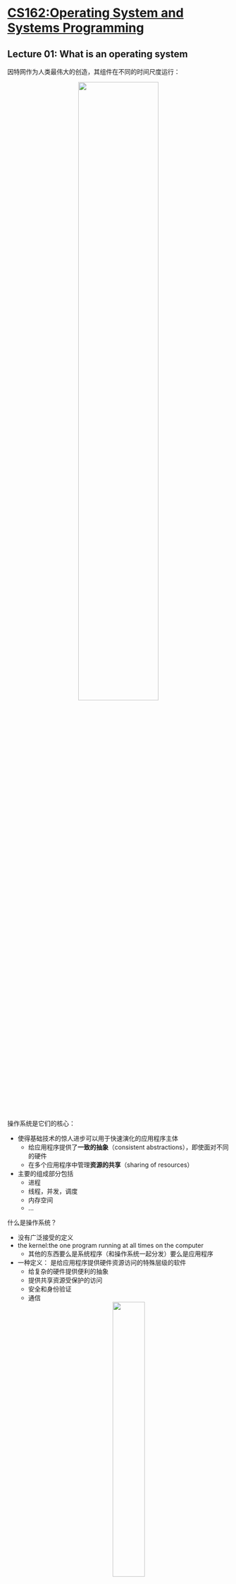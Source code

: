 # [CS162:Operating System and Systems Programming](https://inst.eecs.berkeley.edu/~cs162/fa20/)<!-- omit in toc -->

## Lecture 01: What is an operating system
因特网作为人类最伟大的创造，其组件在不同的时间尺度运行：<div align=center><img src="https://raw.githubusercontent.com/Haitau1996/picgo-hosting/master/img/20220110161033.png" width="60%"/></div>

操作系统是它们的核心：
* 使得基础技术的惊人进步可以用于快速演化的应用程序主体
  * 给应用程序提供了**一致的抽象**（consistent abstractions），即使面对不同的硬件
  * 在多个应用程序中管理**资源的共享**（sharing of resources）
* 主要的组成部分包括
  * 进程
  * 线程，并发，调度
  * 内存空间
  * ...

什么是操作系统？  
* 没有广泛接受的定义
* the kernel:the one program running at all times on the computer
  * 其他的东西要么是系统程序（和操作系统一起分发）要么是应用程序
* 一种定义： 是给应用程序提供硬件资源访问的特殊层级的软件
  * 给复杂的硬件提供便利的抽象
  * 提供共享资源受保护的访问
  * 安全和身份验证
  * 通信<div align=center><img src="https://raw.githubusercontent.com/Haitau1996/picgo-hosting/master/img/20220112162937.png" width="40%"/></div>

如何才能称为是系统：
* 多个相互关联的部分
  * 每个部分可能和其他的相互作用
* 健壮性要求工程思维
  * 谨慎的错误处理
  * 把电脑当成是具体的机器， 考虑其限制和可能的错误

从软硬件接口的角度考虑：操作系统给应用程序提供硬件细节的抽象。
<div align=center><img src="https://raw.githubusercontent.com/Haitau1996/picgo-hosting/master/img/20220112164038.png" width="60%"/></div>
 
* 操作系统更像是一个魔术师,为物理资源提供简单易用的抽象
  * 无限的内存， 专用的机器（其实可能是共享的）
  * 高层级的对象： 文件、用户、消息
  * 掩盖限制， 虚拟化<div align=center><img src="https://raw.githubusercontent.com/Haitau1996/picgo-hosting/master/img/20220112165238.png" width="80%"/></div>

  * 应用程序的“machine”实际上是 OS 提供的进程抽象
  * 每个运行中程序都在它自己的进程上运行
  * 进程提供比原硬件更好的接口
  * 进程是 OS 提供带有受限权力的执行环境，其中包含：
    * 地址空间：一块受保护的内存
    * 一个或者多个控制执行的线程
    * 其他与它关联的系统状态，如打开的文件， 打开的 sockets
* Referee(裁判， 仲裁者)
  * 管理 protection, isolation and sharing of resources<div align=center><img src="https://raw.githubusercontent.com/Haitau1996/picgo-hosting/master/img/20220112171552.png" width="60%"/></div>
* Glue(胶水)
  * 提供 common services
  * 通常是通过库来提供

## Lecture 02: Four Fundamental OS Concepts
OS 抽象底层的硬件抽象以管理复杂性，<div align=center><img src="https://raw.githubusercontent.com/Haitau1996/picgo-hosting/master/img/20220112234543.png" width="40%"/></div>

* 处理器 ➡️ 线程（thread）
* 内存 ➡️ 地址空间
* 硬盘 ➡️ 文件
* 网络 ➡️ Sockets
* 机器 ➡️ 进程（processes）

因此对于任意的 OS 领域，我们可以考虑下面两个问题：
* 需要应对怎样的硬件接口？ （physical reality）
* 需要提供怎样的软件接口？ （nicer abstraction）

四个重要的 OS 概念：
* 线程：执行的上下文
  * 完整描述程序的状态
  * 有程序计数器，寄存器， 执行标志，栈
* 地址空间(可能有翻译机制)
  * 程序可以获取的内存地址集合，
* 进程(process): 一个正在运行的程序实例
* 双模式操作、保护

指令的 fetch/Decode/Execute 循环：<div align=center><img src="https://raw.githubusercontent.com/Haitau1996/picgo-hosting/master/img/20220113000129.png" width="40%"/></div>

### Thread of Control
* 线程是单个独立的执行上下文环境， 相当于上面的 fetch/decode/Execute loop 的虚拟化版本
* 当线程**驻留**(resident)在处理器寄存器中的时候， 它正在处理器中执行
* 驻留意味着寄存器持有该线程的根状态（上下文）
  * 包括了程序计数器(PC)寄存器 和正在执行的指令
    * PC 指向内存中要运行的下一条指令
    * 指令存放在内存中
  * 包括即将进行计算的立即数（可能是值本身或者指针）
  * 栈指针存放者栈顶的地址
  * 其他的线程则放在内存中
* 一个线程在没有加载到处理器中的时候被称为暂停(suspended)
  * 处理器的状态指向其他线程

从硬件的视角看程序的执行过程：<div align=center><img src="https://raw.githubusercontent.com/Haitau1996/picgo-hosting/master/img/20220113001607.png" width="40%"/></div>

假设我们只有一个处理器， 我们应该怎样提供多出处理器的假象：<div align=center><img src="https://raw.githubusercontent.com/Haitau1996/picgo-hosting/master/img/20220113002124.png" width="30%"/></div>
* 时分复用(multiplex in time)
* 线程实际上是虚拟的处理器<div align=center><img src="https://raw.githubusercontent.com/Haitau1996/picgo-hosting/master/img/20220113002307.png" width="40%"/></div>
* 因此线程（虚拟的处理器）中要有下面的内容：
  * PC, stack pointer
  * 寄存器
* 线程在哪里？
  * 运行在实际的内核中或者
  * 保存在一块内存中（被称为 TCB, Thread Control Block）
* 在线程之间切换的过程中， 发生了上下文切换
  * OS 正常运行
  * 将 PC,SP... 等放到 vCPU1 的 TCB 中
  * 从 vCPU2 的 TCB 中加载 PC,SP..., 跳转到 PC 的指令上
* 触发切换的机制
  * 计时器，voluntary yield, I/O ...

线程控制块（TCB）保存了线程不再运行时的寄存器内容， For now, 可以认为它们保存在 kernel 中。

### 地址空间
地址空间 👉 可访问的空间集 + 与之关联的状态。我们在地址上读写时， 很多事情都可能发生：
* 可能像正常的内存一样行为
* 可能忽略写操作
* 可能导致 I/O （memory-mapped I/O）
* 可能导致异常
* 可能和其他的程序通讯

<div align=center><img src="https://raw.githubusercontent.com/Haitau1996/picgo-hosting/master/img/20220113005310.png" width="50%"/></div>
不同类型的数据放在地址空间的不同区域：

* 程序放置于 code segment 中
* 全局变量， 静态变量，字符串字面值等放置在 Static Data segment 中
* 局部变量放在 stack segment 中
* malloc 等调用产生的变量放置在 heap 中

过去简单的 multiprogramming 模型， 每个 thread 都可以读写内存（可能是其他 thread 的内存，也可能是 OS 的）， 这带来很高的风险。  
操作系统必须在用户程序面前保护自身：
* 可靠性： 损害操作系统的程序自身会崩溃
* 安全性： 限制 threads 可以做的范围
* 隐私性： 限制每个 thread 智能访问有权限的数据
* 公平性： 每个 thread 智能占有合理范围的计算机资源

OS 必须保证用户不受其他用户侵害：
* 保证一个用户的 threads 不会被其他用户的 threads 影响

#### 简单的保护： Base and Bound(B&B)
<div align=center><img src="https://raw.githubusercontent.com/Haitau1996/picgo-hosting/master/img/20220113210947.png" width="60%"/></div>

Simple Protection 中用的依旧是物理地址， 加载的时候会做 address translation, 硬件会把指针和 base 和 bound 两个值做快速的比较。
* 提供了 OS 保护和程序的隔离
* 需要重定位加载器
* 地址路径上没有加法(addition)

#### 带有 Base 和 Bound 的简单地址转换
<div align=center><img src="https://raw.githubusercontent.com/Haitau1996/picgo-hosting/master/img/20220113211900.png" width="60%"/></div>

* 硬件重定位
* 同样提供了 OS 保护和程序的隔离

#### 另一种思路： 地址空间转换
<div align=center><img src="https://raw.githubusercontent.com/Haitau1996/picgo-hosting/master/img/20220113212233.png" width="50%"/></div>

更进一步的做法就是将整个虚拟地址空间分割成等尺寸的块(paged virtual address space)
* 所有的页都是相同的尺寸， 更方便地放在内存中
* 硬件使用**页表**(page table)来翻译地址
  * 每页有不同的 base
  * bound 就是页的大小
  * 特定的硬件寄存器可以存放页表的指针
  * 可以将内存当成是 page size 的帧， 可以将任意 page 放入任意帧<div align=center><img src="https://raw.githubusercontent.com/Haitau1996/picgo-hosting/master/img/20220113212910.png" width="80%"/></div>

### 进程
定义： 具有受限制权限的执行环境
* 有一个或者多个线程的受保护地址空间
* 自有的内存（地址空间）
* 自有的文件描述符， 文件系统内容
* 封装了一个或者多个**共享 process resources** 的线程

应用程序被当做进程执行：
* 复杂的程序可能 fork/exec 子进程

使用进程的原因：
* 进程间相互保护
* 保护 OS
* 进程提供了内存保护

进程权衡效率和保护
* 同一个进程间相互通讯比较容易
* 进程间的相互通讯要复杂很多

<div align=center><img src="https://raw.githubusercontent.com/Haitau1996/picgo-hosting/master/img/20220113213812.png" width="50%"/></div>

* 线程封装了并发
  * 是主动的部件
* 地址空间封装了保护
  * 是被动的部件
  * 防止 buggy 程序损害操作系统
* 为什么在一个地址空间中要有多个 thread
  * 并行： 利用真实硬件的并行性
  * 并发： 方便同时处理 I/O 和其他事件

从机制上， 我们需要提供优先级， 不然一个进程可能改变自己的 page table pointer.

### 双模式操作
**硬件**提供最少两个模式（最小一个模式位，模式位的表示取决于具体的硬件）：
1. 内核态
2. 用户态

某些操作是禁止在用户态运行
* 更改页表指针、禁用中断、直接与硬件交互、写入内核内存 
<div align=center><img src="https://raw.githubusercontent.com/Haitau1996/picgo-hosting/master/img/20220113214900.png" width="70%"/></div>

严格控制用户态和内核态之间的切换（仅限于系统调用，中断，异常），例如 unix 的系统结构：<div align=center><img src="https://raw.githubusercontent.com/Haitau1996/picgo-hosting/master/img/20220113214944.png" width="70%"/></div>

<div align=center><img src="https://raw.githubusercontent.com/Haitau1996/picgo-hosting/master/img/20220113215415.png" width="60%"/></div><div align=center><img src="https://raw.githubusercontent.com/Haitau1996/picgo-hosting/master/img/20220113215505.png" width="60%"/></div>

有三种方式实现用户态到内核态的转换：
* 系统调用， 如进程要求系统服务(e.g., exit), 调用进程外的函数。。。
* 中断， 如 计时器，I/O 操作
* 异常或陷阱

## Lecture 03: Abstraction 1 - Threads and Processes, A quick Intro
这部分的主要目标是介绍 Thread 抽象：
* 什么是 thread
  * 什么不是 
* 为什么 thread 重要(motivation)
* 怎样使用 thread 编程
* thread 的替代品

### 上节回顾
<div align=center><img src="https://raw.githubusercontent.com/Haitau1996/picgo-hosting/master/img/20220113225909.png" width="60%"/></div>

前面提到的地址空间的概念， 其中的 translation map 由硬件的 MMU(Memory Management Unit)提供， 而操作系统负责它的配置(通过 Page Table)， 这种转换机制提供了保护功能, 因为程序无法访问其他程序和 OS 的存储空间。  
Process(进程) 是一个受保护的执行环境， 里面有一个或者多个 Thread(线程)， 它是一个 running program 实例， 使用进程是为了 protected from each other 同时 OS protected from them, 在现代操作系统中， 所有 kernel 外运行的程序都在进程中运行。  
双模操作： 进程在用户态运行， 而内核在内核态运行。我们需要严格控制两个模式之间的切换。  

### 什么是 thread
* 之前的定义：**单独的执行上下文**
* 它提供这样的抽象： 代表**独立可调度任务**的单个执行序列。
* threads 是一种并发机制(overlapping execution)
  * 此外它们也可以并行执行(simultaneous execution)
* 保护是和它无关的概念
  * 一个 protection domain 可能包含一个或者多个 thread

### thread 的动机
* 操作系统必须能够同时处理多个事情(multiple things at once, MTAO)
  * 进程， 中断， 后台的系统维护
* 网络服务器也必须处理 MTAO
  * 同时处理过个连接
* 并行程序必须处理 MTAO
  * 以实现更高的性能
* 有用户界面的程序经常需要处理 MTAO
  * 在进行计算时实现用户响应 
* 网路和硬盘相关的程序也应该处理 MTAO
  * 获取或者通信过程中有一系列的步骤，降低延迟

**Threads 可用于处理 MTAO**:
* 它是 OS 提供的并发单元
* 每个 threads 可以表示一个事情或者一个任务

和 multiprocessing 和 multiprogramming 相关的概念：
* Multiprocessing: Multiple CPUs(cores)
* Multiprogramming: Multiple jobs/processes
* Multi-threading: Multiple threads/processes<div align=center><img src="https://raw.githubusercontent.com/Haitau1996/picgo-hosting/master/img/20220114145020.png" width="60%"/></div>

我们写的并发程序要十分小心， 无论调度器如何处理都应该有正确的结果，因为 threads 并发执行意味着：
* **调度器可以自由地以任何顺序或交错运行线程**
* 线程可以执行到结束或者以大的代码块、小的代码块在时间切片中运行(不同的任务可能有重叠)

因此并发并不是并行：
* 并发是能够 handling multiple things at once (MTAO)
* 并行是能同时做多个事情(simultaneously)，如上图中任意时刻都有 A/B/C 三个程序的指令在执行
* 例如， 两个运行在一个 one-core 系统中的 thread 就是并发地执行， 但是不是并行
  * 每个 thread 处理一件事情
  * 但是两个 thread 并不需要 execute simultaneously 
    ```C++
    int main() {
      ComputePI(“pi.txt”);
      PrintClassList(“classlist.txt”);
    }
    int main() {
        create_thread(ComputePI, “pi.txt”);
        create_thread(PrintClassList, “classlist.txt”);
    }
    ```
    在第一个例子中， 因为 $\pi$ 的计算永远不会结束， 因此永远不会进入打印的函数。引入 thread 后， 调度器就可以让两个函数交替运行。
    * 给出有额外的 CPU 在运行第二个过程的错觉<div align=center><img src="https://raw.githubusercontent.com/Haitau1996/picgo-hosting/master/img/20220114150434.png" width="50%"/></div>

另一个实用的动机是 计算/IO 重叠：**在单独的线程中处理 IO 可以避免阻塞其他计算过程**。<div align=center><img src="https://raw.githubusercontent.com/Haitau1996/picgo-hosting/master/img/20220114151254.png" width="50%"/></div>

#### Thread 屏蔽 I/O 延迟
一个 thread 至少有三种可能状态：
* running
* ready : 可以运行， 但是当下没有运行
* blocked: 无法运行

如果一个 thread 在等待 I/O 结束， 操作系统会将它标志为 BLOCKED, 一旦 I/O 完成， OS 会将它标志为 READY。
* 如果没有 IO: <div align=center><img src="https://i.imgur.com/fyE18uO.png" width="50%"/></div>
* 如果线程 1 进行了一个 IO 操作<div align=center><img src="https://raw.githubusercontent.com/Haitau1996/picgo-hosting/master/img/20220114151809.png" width="50%"/></div>

因此， 在涉及 I/O 或者需要大量计算的工作时候， 需要将它和需要快速响应的工作分开到不同的 threads 中：
```C++
int main() {
    create_thread(ReadLargeFile, “pi.txt”);
    create_thread(RenderUserInterface);
}
```
这样及时在进行长时间的 IO 操作， 系统依旧可以响应用户的输入。
### Multi-threaded 程序
通常编译器生成的可执行文件运行时， 进程的地址空间上最初只有一个线程，它在启动后可以通过系统调用创建一个新的线程， 这些线程共享同一个地址空间。相对的进程作为一种保护措施，进程键的information sharing 就困难很多，一般是通过进程间通信的。
#### 系统调用
<div align=center><img src="https://raw.githubusercontent.com/Haitau1996/picgo-hosting/master/img/20220114154521.png" width="60%"/></div>

很多时候系统调用隐藏在编程的接口中
* 系统库提供 system call
* 编程语言的运行时使用系统库<div align=center><img src="https://raw.githubusercontent.com/Haitau1996/picgo-hosting/master/img/20220114155009.png" width="50%"/></div>

#### OS 库的线程 API : pthread
* `int pthread_create(pthread_t *thread, const pthread_attr_t *attr,
                      void *(*start_routine)(void*), void *arg);`
    * 实际做的事情就是创建一个 thread, 然后使用 `arg` 为参数运行 `start_routine`，
    * 其中的 start_routine 是一个函数指针， 它的参数和返回值都是 void*。
* `void pthread_exit(void *value_ptr);`
    终止线程并且将 value_ptr 值可供 successful join 的线程访问
* `int pthread_join(pthread_t thread, void **value_ptr);`
  * 暂停调用端的执行直到目标线程终止

`pthread_create` 包装成一个普通的函数， 但是其中有在内核态执行的汇编代码：<div align=center><img src="https://i.imgur.com/gDRK95G.png" width="70%"/></div>

#### Fork-Join Pattern
<div align=center><img src="https://i.imgur.com/tCZ6vBM.png" width="40%"/></div>

我们使用一个小的[测试代码](Code/lec03/pthread_test.c)可以看到， 线程的很多状态在同一个进程/地址空间中是共享的：
* 内存中的内容(如 全局变量， 堆)
* IO 状态， 如文件描述符， 网络连接等

但是也有很多线程私有的状态：
* 存放在 TCB(Thread Control Block) 中的状态
* CPU 寄存器(包括 PC)
* 执行栈(Execution stack)
  * 参数， 临时变量
  * Return PCs<div align=center><img src="https://i.imgur.com/PREiRgh.png" width="50%"/></div>

这带来了新的问题， 不同线程的栈可能重合：<div align=center><img src="https://i.imgur.com/B4yHYpd.png" width="70%"/></div>

#### 并发下的正确性
<div align=center><img src="https://i.imgur.com/IAMV4gO.png" width="70%"/></div>

操作系统给提供了一个假象， 它拥有无穷多个处理器， 而实际上不同的线程在调度器下以不同的“速度”执行， 因此程序必须再任何调度下都可以正确运行。<div align=center><img src="https://i.imgur.com/omFwl7S.png" width="40%"/></div>

* 因此下面的事情是非确定性的：
  * 调度器可以以**任何顺序**运行线程
  * 调度器可以在**任何时候**切换线程
* 独立的线程
  * 和其他线程没有共享的状态
  * 确定性、可重复的条件
* 合作的线程
  * 多个线程间有共享状态

**竞态状态**：<div align=center><img src="https://i.imgur.com/TXYTX5u.png" width="40%"/></div>X 可能是 1，3，5(非确定的)。

几个相关的定义：
* 同步(Synchronization)：线程之间的协调，通常与共享数据有关。  
* 互斥([Mutual Exclusion](https://zh.wikipedia.org/zh-cn/%E4%BA%92%E6%96%A5%E9%94%81)):确保某个时刻只有一个线程做某件事情(一个线程排除其他的)
  * 它是同步的一种
* 临界区段（[Critical section](https://zh.wikipedia.org/zh-cn/%E8%87%A8%E7%95%8C%E5%8D%80%E6%AE%B5)）:一个访问共享资源的程序片段，而这些共享资源又无法同时被多个线程访问的特性。
  * 互斥的结果
* 锁： 在同一时间只能由一个线程持有的对象
  * 提供互斥

锁提供了两个操作：
* acquire(): 等待，直到锁被释放，然后将它标记为 busy。
  * 当它返回的时候，我们就认为线程持有这个锁
* release(): 将锁标记为 free<div align=center><img src="https://raw.githubusercontent.com/Haitau1996/picgo-hosting/master/img/20220323183639.png" width="70%"/></div>

pthread 库中提供了锁：
* `int pthread_mutex_init(pthread_mutex_t *mutex,
                          const pthread_mutexattr_t *attr)`
* `int pthread_mutex_lock(pthread_mutex_t *mutex);`
* `int pthread_mutex_unlock(pthread_mutex_t *mutex);`<div align=center><img src="https://raw.githubusercontent.com/Haitau1996/picgo-hosting/master/img/20220323184025.png" width="80%"/></div>

例如在上段代码的临界区段中， 先获取了 lock, 这时候线程持有了锁， 其他线程就无法进入修改 `my_common` 的值。如果获取的时候， 锁已经被其他线程持有， 那么线程就会休眠等待直到锁被释放。

### Bootstrapping(自举)
进程是由其他进程创建的， 而第一个进程是由内核创建的：
* 它通常被设置为内核启动前的参数
* 经常被叫做 "init" 进程

这个进程创建之后， 系统中的所有进程都是由其他进程创建。相关的接口如下：
* `exit()` – terminate a process
  * 如果没有显式调用， OS 库函数会帮我们调用，实际上可执行文件的入口也在 OS 库中， 然后 OS 库再调用 main 函数
* `fork()` – **copy the current process**，包括栈中的内容
  * 新进程有不同的 pid
  * 并且新进程包含单个线程
  * [fork()](Code/lec03/fork1.c) 中的所有值都是父进程的 copy,<font color=blue>包括文件描述符，地址空间等</font>,<font color=red>除了该函数的返回值</font>
    * 在新创建的子进程中该变量值为 0
    * 在调用端(父进程)中， 变量值为新创建进程的 pid<div align=center><img src="https://raw.githubusercontent.com/Haitau1996/picgo-hosting/master/img/20220323190309.png" width="50%"/></div>
    * 地址空间是一个完全相当同的副本, 但是如果修改其中的值， 不会相互影响, 因为他们在不同的进程中,但是因为调度器可能有自己的调度策略， [示例代码中](Code/lec03/fork_race.c)打印的顺序是未定义的(有 `sleep()` 通常是交错输出，没有的话通常分别输出)
* `exec()` 执行一个新的程序： 我们可以在 fork 之后的新进程中执行别的程序, 例如一个 shell <div align=center><img src="https://raw.githubusercontent.com/Haitau1996/picgo-hosting/master/img/20220324190044.png" width="60%"/></div>
* `wait()`:等待一个进程结束
* `kill()`:send a signal (interrupt-like notification) to another process
* `sigaction()` – set handlers for signals,可以自定义中断处理[程序](Code/lec03/inf_loop.c),不同按键可以触发的信号：<div align=center><img src="https://raw.githubusercontent.com/Haitau1996/picgo-hosting/master/img/20220324191310.png" width="70%"/></div>


## Lecture 04: Abstractions 2 - Files and I/O
### semaphores(信号量)：A quick Look
* 信号量是某种一般性的锁(generalized lock)
* 定义： 信号量有一个非负的整数， 它支持下面两种操作
  * P() or `down()`: 一种原子操作， 等待信号量变正， 然后将它减一
    * 可以将它视为是 wait 操作
  * V() or `up()`: 一种原子操作， 将信号量加一， 如果有任务在等待信号量, 将它唤醒
    * 可以将它视为是 signal 操作
  * 信号量像是一个整数，除开非负这个特性外， 它还只允许两个操作 P/V, 无法读取和赋值(除非在初始化时, POSIX 中可以读取， 但是技术上不认为是好的接口)
  * <font color=red> 信号量的操作是原子化的</font>

#### 两种模式
* Mutual Exclusion:(like lock)
  * 创建一个 binary semaphores or mutex
    ```C++
    initial value of semaphore = 1;
    semaphore.down();
        // 这是临界区段代码
    semaphore.up()
    ```
* Signaling 其他线程， 如下面的代码中， Join 部分并没有先运行， 而是等待 Finish 部分将信号量 +1 之后将它唤醒， 然后再给信号量 -1： <div align=center><img src="https://raw.githubusercontent.com/Haitau1996/picgo-hosting/master/img/20220324182432.png" width="70%"/></div>

### Unix/POSIX 理念： 所有东西都是文件
* 所有的东西都有相同的接口：
  * 硬盘上的文件
  * 设备(终端，鼠标指针等)
  * 网络(Sockets)
  * 进程间的通信(管道，Sockets)...
* 它们都基于几个系统调用`open()`/`read()`/`write()` 和 `close()`
* 附加的 `ioctl()` 以自定义不怎么匹配的事情(如屏幕分辨率等)

### 文件系统抽象
* 文件
  * Named collection of data in a file system
  * POSIX 中的 data: 字节的序列
  * 文件的元信息： 关于文件的信息， 包括大小，修改时间， 所有者等
* 目录
  * 包含了文件和目录的层次结构
  * 实际上就是 name 到实际文件内容的映射
* 每个进程都有当下工作目录， current working directory
  * 可以通过 `int chdir(const char* path)` 系统调用设置
  * 绝对路径 vs 相对路径(shell 中还有缩写 ~ 表示本用户目录， ~cs162 表示 cs162 的用户目录) 

从不同的层级看到的 I/O 也有一些区别：
<div align=center><img src="https://raw.githubusercontent.com/Haitau1996/picgo-hosting/master/img/20220324214224.png" width="80%"/></div>

#### High-Level File I/O: Streams
* 流实际上是带有位置未格式化的字节序列(可能是纯文本或者二进制文件)带有位置<div align=center><img src="https://raw.githubusercontent.com/Haitau1996/picgo-hosting/master/img/20220324215112.png" width="40%"/></div>
    ```C
    #include<stdio.h>
    FILE *fopen(const char *filename, const char* mode);
    int fclose(FILE *fp);
    ```
* 打开的流是使用指向 FILE 结构体的指针表示(打开失败指针就为 NULL)
* 有三个 implicitly 打开的流， 标准输入输出和标准错误， 他们之间的组合可以使得进程之间通过管道这种链式的结构相互通信： `cat hello.text | grep "hello"`
* API(libc 的函数在 man-page 的第三部分): 
    ```C++
    // character oriented
    int fputc( int c, FILE *fp );
    // rtn c or EOF on err
    int fputs( const char *s, FILE *fp );
    // rtn > 0 or EOF
    int fgetc( FILE * fp );
    char *fgets( char *buf, int n, FILE *fp );

    // block oriented
    size_t fread(void *ptr, size_t size_of_elements,
                 size_t number_of_elements, FILE *a_file);
    size_t fwrite(const void *ptr, size_t size_of_elements,
                  size_t number_of_elements, FILE *a_file);

    // formatted
    int fprintf(FILE *restrict stream, const char *restrict format, ...);
    int fscanf(FILE *restrict stream, const char *restrict format, ... );
    ```
* 移动位置标识符<div align=center><img src="https://raw.githubusercontent.com/Haitau1996/picgo-hosting/master/img/20220324221716.png" width="50%"/></div>
    ```C++
    int fseek(FILE *stream, long int offset, int whence);
    long int ftell (FILE *stream)
    void rewind (FILE *stream)
    ```

#### UNIX I/O 
Unix I/O 背后的设计理念：
* 统一性 ： everything is a file
  * 文件操作，设备 I/O, 进程间通信都通过 `open()`/`read()`/`write()` 和 `close()`
  * 允许程序的简单组合（find, grep, wc）
* 在使用之前要打开
  * 可以在打开的时候控制访问权限和属性
* Byte-Oriented
  * 即使是传输 blocks, 也是以 bytes 做寻址
* 内核会缓存输入输出， 磁盘是分块的，缓存可以帮助提高性能， 同时匹配设备的 block 结构

Unix I/O 的接口：
```C++
#include <fcntl.h>
#include <unistd.h>
#include <sys/types.h>
int open (const char *filename, int flags [, mode_t mode])
int creat (const char *filename, mode_t mode)
int close (int filedes)
```
其中的 flags 和 mode 都是 bit vector， 返回值是一个文件描述符。
* 文件描述符在内核中表示一个打开的文件实例
* 这是出于安全性的考虑，只给了一个数字就意味着你无法做超出权限的事情， 内核会用你提供的数字和内部的 entry 匹配， 文件描述符是线程私有的， 给一个随机数并没有用， 匹配失败则无法进行文件操作
* 文件描述符和 high-level 中的 FILE* 可以相互转换(`int fileno (FILE *stream)/FILE * fdopen (int filedes, const char *opentype)`)
* low-level 文件 API 和 high-level 基本对应
    ```C++
    ssize_t read (int filedes, void *buffer, size_t maxsize)
    ssize_t write (int filedes, const void *buffer, size_t size)
    off_t lseek (int filedes, off_t offset, int whence)
    ```

两个 API 的[对比](Code/lec04/high_vs_low.c)：
* low-level 只是系统调用的简单包装(Operations on file descriptors are visible immediately)
* high-level 做了额外的工作，如缓存等， 可以减少系统调用的次数(Streams are buffered in user memory)<div align=center><img src="https://raw.githubusercontent.com/Haitau1996/picgo-hosting/master/img/20220325095115.png" width="80%"/></div><div align=center><img src="https://raw.githubusercontent.com/Haitau1996/picgo-hosting/master/img/20220325101812.png" width="80%"/></div>
* FILE* 指向的结构体中有很多东西
  * 文件描述符， buffer, 锁...
  * 当我们调用 fwrite 时， 它会先写入 FILE 的 buffer, 如果 buffer 满了就会 flush(冲洗缓冲区)，也可以调用库函数手动缓冲
  * 写代码时候对缓冲区的冲洗做最低假设(不能依赖缓存满了自动冲洗的机制)<div align=center><img src="https://raw.githubusercontent.com/Haitau1996/picgo-hosting/master/img/20220325101432.png" width="60%"/></div>

### 内核维护的状态
我们成功调用 `open()` 之后：
* 文件描述符(file descriptor) 会返回给用户
* 内核会创建关于打开文件的描述

对于每个进程， 内核都会维护从文件描述符到实际文件描述的映射。文件描述信息具体如下：<div align=center><img src="https://raw.githubusercontent.com/Haitau1996/picgo-hosting/master/img/20220325112110.png" width="80%"/></div>

对于单个进程， 可以用下面的示意图来描述<div align=center><img src="https://raw.githubusercontent.com/Haitau1996/picgo-hosting/master/img/20220325112235.png" width="50%"/></div>  
如果我们使用 `fork()` 复制出一个新的进程:<div align=center><img src="https://raw.githubusercontent.com/Haitau1996/picgo-hosting/master/img/20220325112456.png" width="80%"/></div>

这意味着两者都可以访问那个文件，并且共享相同的文件描述。如果进程 1 关闭了文件， 进程 2 依旧持有该文件的描述， 终端模拟器就是一个很好的例子：<div align=center><img src="https://raw.githubusercontent.com/Haitau1996/picgo-hosting/master/img/20220325112925.png" width="80%"/></div>

使用 `dup`/`dup2` 两个系统调用可以产生指向同一个文件描述的新文件描述符`open(“foo.txt”);read(3, buf, 100);dup(3);dup2(3, 162);`：<div align=center><img src="https://raw.githubusercontent.com/Haitau1996/picgo-hosting/master/img/20220325113335.png" width="50%"/></div>

## Lecture 05: Abstractions 3 - IPC, Pipes and Sockets
<div align=center><img src="https://raw.githubusercontent.com/Haitau1996/picgo-hosting/master/img/20220325114152.png" width="80%"/></div>
一个 web Server 的工作流程如下：
<div align=center><img src="https://raw.githubusercontent.com/Haitau1996/picgo-hosting/master/img/20220325163739.png" width="80%"/></div>

### 进程间通信
*  为什么需要进程间的通信？
  * 我们希望进程之间合作共同完成任务， 同时避免安全上的问题
* 实际上进程的设计是不鼓励进程间通信的
* 实现思路
  * 最简单的思路是通过文件来实现：<div align=center><img src="https://raw.githubusercontent.com/Haitau1996/picgo-hosting/master/img/20220326162535.png" width="70%"/></div>
    * 但是这需要**付出非常高昂的代价**， 在硬盘读取过程中， 至少需要 1 million 的指令周期
  * 另一种思路是使用共享的内存<div align=center><img src="https://raw.githubusercontent.com/Haitau1996/picgo-hosting/master/img/20220326162110.png" width="70%"/></div>
  * 考虑像内核寻求帮助， 使用一个内存中的队列， 通过系统调用实现以保证安全<div align=center><img src="https://raw.githubusercontent.com/Haitau1996/picgo-hosting/master/img/20220326162349.png" width="70%"/></div>
    * A 写入的数据直到 B 读取完成之前都会存在于内存中
    * 和文件读写有相同的接口
    * 如果 A 写入得过快或者 B 读取得过快， 我们可以考虑 waiting
    * Unix 管道就是一个例子， 它有有限的缓存：<div align=center><img src="https://raw.githubusercontent.com/Haitau1996/picgo-hosting/master/img/20220326163002.png" width="70%"/></div>
      * 如果 A 试图在缓存已经满的时候写入， it blocks(put to sleep until space)
      * 如果 B 在缓存空的时候读取， 它将被阻塞(put to sleep until data)
      * 系统调用`int pipe(int fileds[2])`: 从 `fileds[0]`读取， 写入到 `fileds[1]`, 例如， 我们可以先 fork, 然后分别将父进程和子进程的一端关闭：<div align=center><img src="https://raw.githubusercontent.com/Haitau1996/picgo-hosting/master/img/20220326164124.png" width="70%"/></div>
      * 在管道中， 如果最后一个 "write" 文件描述符被关闭了(相当于是管道被关闭)， 这时候去读只能得到 `EOF`
      * 如果最后一个 "read" 文件描述符被关闭了， 写操作会产生 "SIGPIPE" 信号， 忽略它会引发“EPIPE” 错误

### 客户端-服务器协议：跨越网络的进程间通信
<div align=center><img src="https://raw.githubusercontent.com/Haitau1996/picgo-hosting/master/img/20220326191508.png" width="70%"/></div>
上图中的每个客户端都有自己的 ip 地址和端口，所以通信的 channel 是独一无二的。

* client(客户) 一般只有某些时候在线， 
  * 在需要的时候向客户端发送请求，
  * 不和其他的客户端直接通信， 
  * 并且需要知道服务器的地址
* server 总是在线
  * 需要响应很多客户的请求
  * 不发起和客户端的通信(通信由客户端发起)
  * 需要一个固定并且广为人知的地址

网络连接实际上就是两个进程(可能在不同的机器上)的**双向字节流**(目前讨论的都是 TCP 协议下)， 抽象地理解，端点 A 和 B 之间的的连接包括：
* A 发送给 B 的字节队列(buffer 有限)
* B 发送给 A 的字节队列(buffer 有限)

而这种通信看上去就像是**File I/O**,<div align=center><img src="https://raw.githubusercontent.com/Haitau1996/picgo-hosting/master/img/20220326194753.png" width="70%"/></div>

* 上图的 Sockets 就是通信的端点(Endpoint)
  * 其中包含了存放临时文件的队列
  * 在任何类型的网络中都是同样的抽象， Local, the Internet and etc.
* 连接就是两个 Sockets 在网络上连接在了一起 ➡️ IPC over network

#### 套接字： More Details
* 看上去像是一个带有**文件描述符**的文件
  * 对应一个网络连接(有两个队列)
  * 向 Output 队列写入
  * 从 Input 队列读取
  * 有的操作不可用， 如 `lseek`
* 如何使用 Sockets 支持真实世界的应用？
  * 一个双向的字节流远远不够
  * 可能需要 messaging facility 来将 stream 分解成 chunks
  * 可能需要 RPC 工具来将一种环境转换为另一种环境，并通过网络提供函数调用的抽象

<div align=center><img src="https://raw.githubusercontent.com/Haitau1996/picgo-hosting/master/img/20220326200636.png" width="90%"/></div><div align=center><img src="https://raw.githubusercontent.com/Haitau1996/picgo-hosting/master/img/20220326200838.png" width="90%"/></div>

在上面的过程中， 我们做了一些假设：
* 可靠性， 向管道一样， 没有丢失
* 序列流是有序的
  * write X then write Y => read gets X then gets Y

#### 创建套接字
* 文件创建可以从根目录开始， 但是两个套接字并没有公共的祖先， 只有两个队列，如果给打开的套接字命名(标记)
* IP 通信中的 Namespace
  * Hostname (如 `www.eecs.berkeley.edu`)
  * IP address (IP v4 & v6)
  * 端口号(16个Bit)
    * 0~1023 是 well known 或者系统端口(绑定需要管理员权限)
    * 1024 - 49151 是登记端口
    * 后面的是动态或者私有的

<div align=center><img src="https://raw.githubusercontent.com/Haitau1996/picgo-hosting/master/img/20220326202439.png" width="70%"/></div>
通常这样的一个连接有是一个 5 元素构成的元组： 源 ip 地址，目标 ip 地址， 源端口， 目标端口和通信协议(通常是 TCP)。 通常而言， 客户端的端口是随机的， 而服务端口是 well known 的(80 for web, 25 for mail sending and etc.)<div align=center><img src="https://raw.githubusercontent.com/Haitau1996/picgo-hosting/master/img/20220326203144.png" width="80%"/></div>
上面的状态机模型还有一个小的问题就是一次只能有 1 个连接， 我们建立一个连接之后可以 fork 出一个子进程去处理相关的任务， 而自身仍可以监听连接：<div align=center><img src="https://raw.githubusercontent.com/Haitau1996/picgo-hosting/master/img/20220326203612.png" width="90%"/></div>

#### 并发服务器
上面的 fork 中会为每次连接建立一个新的进程一个新的 socket, 可以使用一个新的线程去处理每个连接， 这样的话创建和切换线程都更加高效。<div align=center><img src="https://raw.githubusercontent.com/Haitau1996/picgo-hosting/master/img/20220326204444.png" width="70%"/></div>
这样会带来一个新的问题就是线程数不受限制， 在网页变得更加 popular 之后可能带来新的问题， 这时候可以考虑使用线程池： 将新的 connection 入队， 当有空余的线程的时候再将队列头部弹出处理。<div align=center><img src="https://raw.githubusercontent.com/Haitau1996/picgo-hosting/master/img/20220326204749.png" width="70%"/></div>

## Lecture 06: Synchronization 1 - 并发和锁
### 进程复用 
#### 进程控制块(PCB)
* 在内核眼中每个进程以 PCB 的方式呈现， 它持有很多数据
  * 运行状态(running, blocked, ready)
  * 不运行时保存寄存器状态
  * 进程 ID, 用户， 优先级
  * 地址空间， 翻译 and etc. <div align=center><img src="https://raw.githubusercontent.com/Haitau1996/picgo-hosting/master/img/20220327092213.png" width="30%"/></div>
* 内核的调度器会持有包含这些 PCB 的数据结构， 以分配 CPU,做出 Policy Decision
* 内核也负责分配非 CPU 资源

#### 上下文切换
如果上下文切换过于频繁， 那么所有的CPU资源都用于额外开销，其中的内核态和用户态的切换可能带来昂贵的开销(寄存器状态保存到内存中，或者从内存恢复)：<div align=center><img src="https://raw.githubusercontent.com/Haitau1996/picgo-hosting/master/img/20220327093246.png" width="70%"/></div>

#### 进程的生命周期
<div align=center><img src="https://raw.githubusercontent.com/Haitau1996/picgo-hosting/master/img/20220327094015.png" width="70%"/></div>

在进程执行的各个阶段， 它可能会有下面不同的状态：
* new : 进程/线程 被创建了
* ready: 进程具备运行条件，但是在等待分配处理器以便运行
* running: 指令正在被执行
* waiting: 进程在等待其他事件完成， 在此之前不具备运行条件
* terminated: 进程的执行已经结束

### Scheduling
总的来说，PCBs 在不同的队列中移动， 而**调度器**决定它们的移动顺序<div align=center><img src="https://raw.githubusercontent.com/Haitau1996/picgo-hosting/master/img/20220327095521.png" width="70%"/></div>

ready 队列和不同的 I/O 队列： 如果一个进程没有在运行， 意味着它的 PCB 在某个调度队列中
* 不同的设备/信号/condition 有独立的队列
* 队列可以有不同的调度策略<div align=center><img src="https://raw.githubusercontent.com/Haitau1996/picgo-hosting/master/img/20220327140208.png" width="70%"/></div>

#### 并发的核心： Dispatch(分发) loop

* 概念上， 操作系统的调度循环就是不断地切换线程：
  ```Rust
  loop {
    RunThread();
    ChooseNextThread();
    SaveStateOfCPU(curTCB);
    LoadStateOfCPU(newTCB);
  }
  ```
* 这是一个无限循环，通常只有只有关机或者系统崩溃时候才停止

#### 运行一个线程
实现一个 `RunThread()` : 
* 怎样运行一个线程
  * 向 CPU 加载它的状态
  * 加载执行环境(地址空间 and etc.)， 调到 Program Counter
* 怎样重新获取控制器
  * 内部事件(internal events)： 线程自愿归还控制器
  * 外部事件(external events)： 线程被抢占

### 内部事件
* 被 I/O 阻塞： 请求 I/O 的过程实际上是会隐式通知 CPU
* 等待其他线程的信号： 线程请求等待也相当于是通知 CPU
* 线程执行 `yield()` 系统调用： 线程自动放弃 CPU 占用(pthread 也有相关 API `pthread_yield(void)`)

<div align=center><img src="https://raw.githubusercontent.com/Haitau1996/picgo-hosting/master/img/20220327155416.png" width="40%"/></div>

需要注意的是我们陷入 OS 的时候， 需要更改运行的 stack(安全上的考虑)。在运行新的 Thread：
```C++
run_new_thread() {
    newThread = PickNewThread();
    switch(curThread, newThread);
    ThreadHouseKeeping(); /* Do any cleanup */
}
```
切换到新的线程时候， 需要保存所有可能被新线程损坏的东西， PC,regs, stack pointer,等等。 同时还要注意做好线程之间的隔离。  

#### Stack 图解
<div align=center><img src="https://raw.githubusercontent.com/Haitau1996/picgo-hosting/master/img/20220327160434.png" width="85%"/></div>

实际上函数调用栈会来回切换， 是因为我们在上下文切换的代码中刚好改了pc 等寄存器的值， 然后相当于是跳进了另一个函数的调用栈， 依次返回弹出,例如我们从 S 线程调用 switch, 返回时候就进入了 T 线程。
```C++
Switch(tCur,tNew) {
    /* Unload old thread */
    TCB[tCur].regs.r7 = CPU.r7;
    …
    TCB[tCur].regs.r0 = CPU.r0;
    TCB[tCur].regs.sp = CPU.sp;
    TCB[tCur].regs.retpc = CPU.retpc; /*return addr*/
    /* Load and execute new thread */
    CPU.r7 = TCB[tNew].regs.r7;
    …
    CPU.r0 = TCB[tNew].regs.r0;
    CPU.sp = TCB[tNew].regs.sp;
    CPU.retpc = TCB[tNew].regs.retpc;
    return; /* Return to CPU.retpc */
}
```
* <font color=pink> TCP + Stack(User + kernel) 包含了线程完整的可重新开始启动的状态</font>
  * 可以将它放入任何队列中然后恢复
* 在实现 switch 中犯错，如忘记保存某个寄存器， 那么如果该状态未被使用则可能正常运行， 但是系统可能行为异常并且没有任何警告

一般而言上下文切换比切换进程成本要高昂很多， 在 Linux 中：
* 上下文切换的成本 10-100 ms
* 进程间切换的城北 3~4 $\mu$sec
* 切换线程的成本: 100 ns

在用户空间中使用 yield 切换线程就更加高效。<div align=center><img src="https://raw.githubusercontent.com/Haitau1996/picgo-hosting/master/img/20220327162443.png" width="70%"/></div>
进程和线程相关成本的对比：
* 在单核的情况下 <div align=center><img src="https://raw.githubusercontent.com/Haitau1996/picgo-hosting/master/img/20220327162606.png" width="70%"/></div>
* 多核情况下 <div align=center><img src="https://raw.githubusercontent.com/Haitau1996/picgo-hosting/master/img/20220327162738.png" width="70%"/></div>

#### 线程被 I/O 阻塞
<div align=center><img src="https://raw.githubusercontent.com/Haitau1996/picgo-hosting/master/img/20220327163254.png" width="40%"/></div>相当于是之前的 yield 换成了一个 I/O 操作， 依旧是同样的调用系统调用 ➡️ 初始化一个 I/O 操作 ➡️ 运行一个线程切换， 这时候线程进入 blocked 状态， 等 I/O 完成之后会进入 ready状态。  

### 外部事件
如果没有任何 I/O 和 yield ， 那么我么需要使用外部事件：
* 中断 ： 硬件或者软件终止正在运行的代码并且跳入内核的信号
* 计时器 ： 像一个闹钟一样定时（也是一种中断源）

<div align=center><img src="https://raw.githubusercontent.com/Haitau1996/picgo-hosting/master/img/20220327164104.png" width="70%"/></div>

#### 初始化一个 TCB 和栈
1. 初始化 RCB 的寄存器域
   1. stack pointer 指向当前的栈
   2. PC 返回地址 => OS(asm) 程序 `ThreadRoot()`
   3. 两个参数寄存器初始化为 fcnPtr 和 fcnArgPtr
2. 栈数据则不需要初始化， 栈帧中重要的部分都在寄存器中<div align=center><img src="https://raw.githubusercontent.com/Haitau1996/picgo-hosting/master/img/20220327182550.png" width="50%"/></div>

这些工作昨晚之后， `run_new_thread()` 会选择这个新的 TCB 返回时候进入 `ThreadRoot()` 的起始位置， ThreadRoot 大致流程如下：
```C++
ThreadRoot(fcnPTR,fcnArgPtr) {
    DoStartupHousekeeping();
    UserModeSwitch(); /* enter user mode */
    Call fcnPtr(fcnArgPtr);
    ThreadFinish();
}
```

### 原子操作
原子操作指一个操作要么一次完成要么不运行，**不会被线程调度机制打断**。
* 在大多数机器上， 内存的引用和分配是原子化的
* 还有很多指令不是：
  * 双精度浮点的存储经常不是
  * VAX 和 IBM 360 有拷贝整个 array 的指令

线程间的切换可能导致程序错误：<div align=center><img src="https://raw.githubusercontent.com/Haitau1996/picgo-hosting/master/img/20220327184131.png" width="60%"/></div>
这时候我们就需要原子操作告诉调度程序， 不同线程的 load->add->store 三个操作不能相互重叠。

这时候我们考虑 Lock，在进入临界区段前加锁， 然后离开时候释放， 过程中别的线程只能等待(<font color=pink>所有的同步操作都涉及等待</font>)。<div align=center><img src="https://raw.githubusercontent.com/Haitau1996/picgo-hosting/master/img/20220327184928.png" width="70%"/></div>

**Synchronization**(同步)： 使用原子操作保证线程之间的合作。  
**Mutual Exclusion**(互斥)： 保证某个事情只有一个线程在处理， 即一个线程在处理某个资源时候排除其他线程的访问。  
在不加锁的情况下可能出现数据竞争：<div align=center><img src="https://raw.githubusercontent.com/Haitau1996/picgo-hosting/master/img/20220327185859.png" width="60%"/><img src="https://raw.githubusercontent.com/Haitau1996/picgo-hosting/master/img/20220327185945.png" width="70%"/></div>
但是如果锁没有加在合适的位置，依旧无法取得预想中的结果：<div align=center><img src="https://raw.githubusercontent.com/Haitau1996/picgo-hosting/master/img/20220327190117.png" width="60%"/></div>

#### 有限缓存的生产者-消费者问题
<div align=center><img src="https://raw.githubusercontent.com/Haitau1996/picgo-hosting/master/img/20220327191246.png" width="40%"/></div>
使用锁的实现： 每次生产、消费前都请求加锁， 操作执行完再释放锁：<div align=center><img src="https://raw.githubusercontent.com/Haitau1996/picgo-hosting/master/img/20220327192022.png" width="60%"/></div>这样就很可能产生死锁， 例如一个生产者加了锁， 然后队列已满，进入死循环， 而因为已经加了锁， 消费者就会一直等待。一个非常丑陋的改进方案是， 在无限循环中不断释放和加锁， 在单核和多核环境中都能正常工作， 但是消耗了大量的 CPU 资源：<div align=center><img src="https://raw.githubusercontent.com/Haitau1996/picgo-hosting/master/img/20220327192506.png" width="60%"/></div>
再回顾一下信号量(最早是从火车调度中引入)：
<div align=center><img src="https://raw.githubusercontent.com/Haitau1996/picgo-hosting/master/img/20220327193652.png" width="60%"/></div>

信号量的两种用法：
  * 互斥(初始值为 1)， 也被称为 Binary Semaphore(二进制信号量)或者 mutex(互斥量)
  * 调度约束(初始值为 0)，例如我们想要线程 1 等待线程 2 的信号<div align=center><img src="https://raw.githubusercontent.com/Haitau1996/picgo-hosting/master/img/20220327194509.png" width="50%"/></div>


